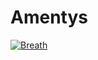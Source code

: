 # Amentys

[![Breath](https://github.com/hackia/amentys/actions/workflows/breath.yml/badge.svg)](https://github.com/hackia/amentys/actions/workflows/breath.yml)